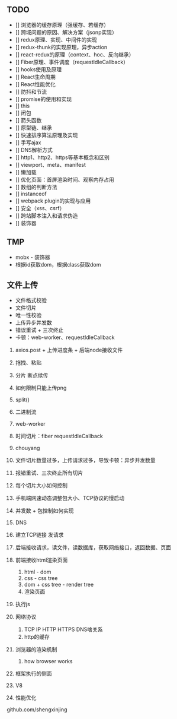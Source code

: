## TODO

+ [] 浏览器的缓存原理（强缓存、若缓存）
+ [] 跨域问题的原因、解决方案（jsonp实现）
+ [] redux原理、实现、中间件的实现
+ [] redux-thunk的实现原理，异步action
+ [] react-redux的原理（context、hoc、反向继承）
+ [] Fiber原理、事件调度（requestIdleCallback）
+ [] hooks使用及原理
+ [] React生命周期
+ [] React性能优化
+ [] 防抖和节流
+ [] promise的使用和实现
+ [] this
+ [] 闭包
+ [] 箭头函数
+ [] 原型链、继承
+ [] 快速排序算法原理及实现
+ [] 手写ajax
+ [] DNS解析方式
+ [] http1、http2、https等基本概念和区别
+ [] viewport、meta、manifest
+ [] 懒加载
+ [] 优化页面：首屏渲染时间、观察内存占用
+ [] 数组的判断方法
+ [] instanceof
+ [] webpack plugin的实现与应用
+ [] 安全（xss、csrf）
+ [] 跨站脚本注入和请求伪造
+ [] 装饰器

## TMP

+ mobx - 装饰器
+ 根据id获取dom，根据class获取dom

## 文件上传

+ 文件格式校验
+ 文件切片
+ 唯一性校验
+ 上传异步并发数
+ 错误重试 + 三次终止
+ 卡顿：web-worker、requestIdleCallback




1. axios.post + 上传进度条 + 后端node接收文件
2. 拖拽、粘贴
3. 分片 断点续传
4. 如何限制只能上传png
  1. split()
  2. 二进制流
5. web-worker
6. 时间切片：fiber requestIdleCallback
7. chouyang 
8. 文件切片数量过多，上传请求过多，导致卡顿：异步并发数量
9. 报错重试、三次终止所有切片
10. 每个切片大小如何控制
11. 手机端网速动态调整包大小、TCP协议的慢启动
12. 并发数 + 包控制如何实现


1. DNS
2. 建立TCP链接 发请求
3. 后端接收请求，读文件，读数据库，获取网络接口，返回数据、页面
4. 前端接收html渲染页面
    1. html - dom
    2. css - css tree
    3. dom + css tree - render tree
    4. 渲染页面
5. 执行js

1. 网络协议
    1. TCP IP HTTP HTTPS DNS啥关系
    2. http的缓存
2. 浏览器的渲染机制
    1. how browser works
3. 框架执行的侧面
4. V8
5. 性能优化

github.com/shengxinjing